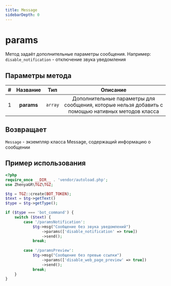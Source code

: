 ```yaml
---
title: Message
sidebarDepth: 0
---
```


# params
Метод задаёт дополнительные параметры сообщения. Например: `disable_notification` - отключение звука уведомления

## Параметры метода
| # |  Название  |   Тип   |                                             Описание                                              |
|:-:|:----------:|:-------:|:-------------------------------------------------------------------------------------------------:|
| 1 | **params** | `array` | Дополнительные параметры для сообщения, которые нельзя добавить с помощью нативных методов класса |

## Возвращает
`Message` - экземпляр класса Message, содержащий информацию о сообщении

## Пример использования
```php
<?php
require_once __DIR__ . 'vendor/autoload.php'; 
use ZhenyaGR\TGZ\TGZ;

$tg = TGZ::create(BOT_TOKEN);
$text = $tg->getText()
$type = $tg->getType();

if ($type === 'bot_command') {    
    switch ($text) {
        case '/paramsNotification':
            $tg->msg("Сообщение без звука уведомлений")
                ->params(['disable_notification' => true])
                ->send();
            break;
           
        case '/paramsPreview':
            $tg->msg("Сообщение без превью ссылки")
                ->params(['disable_web_page_preview' => true]) 
                ->send();
            break;
    }
}
```